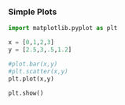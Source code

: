 ### Simple Plots


```python
import matplotlib.pyplot as plt

x = [0,1,2,3]
y = [2.5,3,.5,1.2]

#plot.bar(x,y)
#plt.scatter(x,y)
plt.plot(x,y)

plt.show()
```
